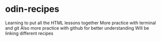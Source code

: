 # odin-recipes
Learning to put all the HTML lessons together
More practice with terminal and git
Also more practice with github for better understanding 
Will be linking different recipes
